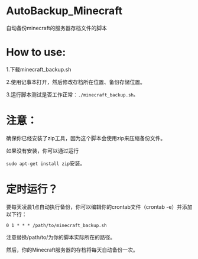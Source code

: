 # AutoBackup_Minecraft

自动备份minecraft的服务器存档文件的脚本

# How to use:

1.下载minecraft_backup.sh

2.使用记事本打开，然后修改存档所在位置、备份存储位置。

3.运行脚本测试是否工作正常：`./minecraft_backup.sh。`

# 注意：

确保你已经安装了zip工具，因为这个脚本会使用zip来压缩备份文件。

如果没有安装，你可以通过运行

`sudo apt-get install zip`安装。

# 定时运行？

要每天凌晨1点自动执行备份，你可以编辑你的crontab文件（crontab -e）并添加以下行：

`0 1 * * * /path/to/minecraft_backup.sh`

注意替换/path/to/为你的脚本实际所在的路径。

然后，你的Minecraft服务器的存档将每天自动备份一次。
